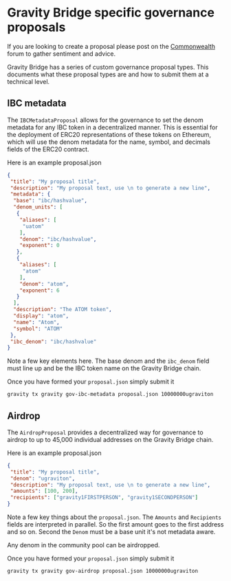 # Gravity Bridge specific governance proposals

If you are looking to create a proposal please post on the [Commonwealth](https://commonwealth.im/gravity-bridge) forum to gather sentiment
and advice.

Gravity Bridge has a series of custom governance proposal types. This documents what these proposal types are and how to submit them at a technical level.

## IBC metadata

The `IBCMetadataProposal` allows for the governance to set the denom metadata for any IBC token in a decentralized manner. This is essential for the deployment of ERC20 representations of these tokens on Ethereum, which will use the denom metadata for the name, symbol, and decimals fields of the ERC20 contract.

Here is an example proposal.json

```json
{
 "title": "My proposal title",
 "description": "My proposal text, use \n to generate a new line",
 "metadata": {
  "base": "ibc/hashvalue",
  "denom_units": [
   {
    "aliases": [
     "uatom"
    ],
    "denom": "ibc/hashvalue",
    "exponent": 0
   },
   {
    "aliases": [
     "atom"
    ],
    "denom": "atom",
    "exponent": 6
   }
  ],
  "description": "The ATOM token",
  "display": "atom",
  "name": "Atom",
  "symbol": "ATOM"
 },
 "ibc_denom": "ibc/hashvalue"
}
```

Note a few key elements here. The base denom and the `ibc_denom` field must line up and be the IBC token name on the Gravity Bridge chain.

Once you have formed your `proposal.json` simply submit it

```bash
gravity tx gravity gov-ibc-metadata proposal.json 10000000ugraviton
```

## Airdrop

The `AirdropProposal` provides a decentralized way for governance to airdrop to up to 45,000 individual addresses on the Gravity Bridge chain.

Here is an example proposal.json

```json
{
 "title": "My proposal title",
 "denom": "ugraviton",
 "description": "My proposal text, use \n to generate a new line",
 "amounts": [100, 200],
 "recipients": ["gravity1FIRSTPERSON", "gravity1SECONDPERSON"]
}
```

Note a few key things about the `proposal.json`. The `Amounts` and `Recipients` fields are interpreted in parallel. So the first amount goes to the first address and so on. Second the `Denom` must be a base unit it's not metadata aware.

Any denom in the community pool can be airdropped.

Once you have formed your `proposal.json` simply submit it

```bash
gravity tx gravity gov-airdrop proposal.json 10000000ugraviton
```
